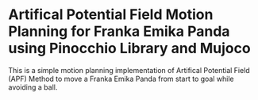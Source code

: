 # Artifical Potential Field Motion Planning for Franka Emika Panda using Pinocchio Library and Mujoco

This is a simple motion planning implementation of Artifical Potential Field (APF) Method to move a Franka Emika Panda from start to goal while avoiding a ball.
